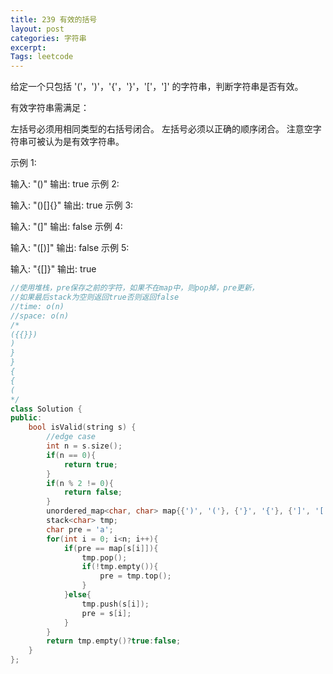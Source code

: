 ```yaml
---
title: 239 有效的括号
layout: post
categories: 字符串
excerpt: 
Tags: leetcode
---
```


给定一个只包括 '('，')'，'{'，'}'，'['，']' 的字符串，判断字符串是否有效。

有效字符串需满足：

左括号必须用相同类型的右括号闭合。
左括号必须以正确的顺序闭合。
注意空字符串可被认为是有效字符串。

示例 1:

输入: "()"
输出: true
示例 2:

输入: "()[]{}"
输出: true
示例 3:

输入: "(]"
输出: false
示例 4:

输入: "([)]"
输出: false
示例 5:

输入: "{[]}"
输出: true

```c++
//使用堆栈，pre保存之前的字符，如果不在map中，则pop掉，pre更新，
//如果最后stack为空则返回true否则返回false
//time: o(n)
//space: o(n)
/*
({{}})
)
}
}
{
{
(
*/
class Solution {
public:
    bool isValid(string s) {
        //edge case
        int n = s.size();
        if(n == 0){
            return true;
        }
        if(n % 2 != 0){
            return false;
        }
        unordered_map<char, char> map{{')', '('}, {'}', '{'}, {']', '['}};
        stack<char> tmp;
        char pre = 'a';
        for(int i = 0; i<n; i++){
            if(pre == map[s[i]]){
                tmp.pop();
                if(!tmp.empty()){
                    pre = tmp.top();
                }
            }else{
                tmp.push(s[i]);
                pre = s[i];
            }
        }
        return tmp.empty()?true:false;
    }
};
```

